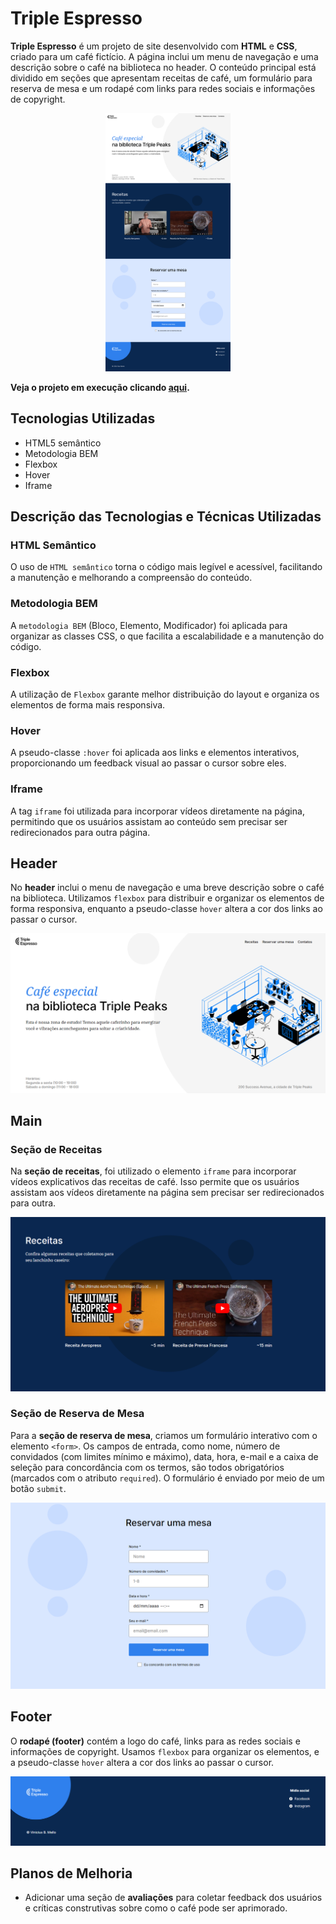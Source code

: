 # Triple Espresso

**Triple Espresso** é um projeto de site desenvolvido com **HTML** e **CSS**, criado para um café fictício. A página inclui um menu de navegação e uma descrição sobre o café na biblioteca no header. O conteúdo principal está dividido em seções que apresentam receitas de café, um formulário para reserva de mesa e um rodapé com links para redes sociais e informações de copyright.

<p align="center"><img src="./images/full-webpage.png" alt="imagem completa da página" width="200"></p>

**Veja o projeto em execução clicando [aqui](https://vinimello90.github.io/web_project_coffeeshop/).**

## Tecnologias Utilizadas

- HTML5 semântico
- Metodologia BEM
- Flexbox
- Hover
- Iframe

## Descrição das Tecnologias e Técnicas Utilizadas

### HTML Semântico

O uso de `HTML semântico` torna o código mais legível e acessível, facilitando a manutenção e melhorando a compreensão do conteúdo.

### Metodologia BEM

A `metodologia BEM` (Bloco, Elemento, Modificador) foi aplicada para organizar as classes CSS, o que facilita a escalabilidade e a manutenção do código.

### Flexbox

A utilização de `Flexbox` garante melhor distribuição do layout e organiza os elementos de forma mais responsiva.

### Hover

A pseudo-classe `:hover` foi aplicada aos links e elementos interativos, proporcionando um feedback visual ao passar o cursor sobre eles.

### Iframe

A tag `iframe` foi utilizada para incorporar vídeos diretamente na página, permitindo que os usuários assistam ao conteúdo sem precisar ser redirecionados para outra página.

## Header

No **header** inclui o menu de navegação e uma breve descrição sobre o café na biblioteca. Utilizamos `flexbox` para distribuir e organizar os elementos de forma responsiva, enquanto a pseudo-classe `hover` altera a cor dos links ao passar o cursor.

<img src="./images/header.png" alt="imagem do header">

## Main

### Seção de Receitas

Na **seção de receitas**, foi utilizado o elemento `iframe` para incorporar vídeos explicativos das receitas de café. Isso permite que os usuários assistam aos vídeos diretamente na página sem precisar ser redirecionados para outra.

<img src="./images/recipes.png" alt="imagem da seção de receitas">

### Seção de Reserva de Mesa

Para a **seção de reserva de mesa**, criamos um formulário interativo com o elemento `<form>`. Os campos de entrada, como nome, número de convidados (com limites mínimo e máximo), data, hora, e-mail e a caixa de seleção para concordância com os termos, são todos obrigatórios (marcados com o atributo `required`). O formulário é enviado por meio de um botão `submit`.

<img src="./images/reservation.png" alt="imagem da seção de reserva de mesa">

## Footer

O **rodapé (footer)** contém a logo do café, links para as redes sociais e informações de copyright. Usamos `flexbox` para organizar os elementos, e a pseudo-classe `hover` altera a cor dos links ao passar o cursor.

<img src="./images/footer.png" alt="imagem do footer">

## Planos de Melhoria

- Adicionar uma seção de **avaliações** para coletar feedback dos usuários e críticas construtivas sobre como o café pode ser aprimorado.
